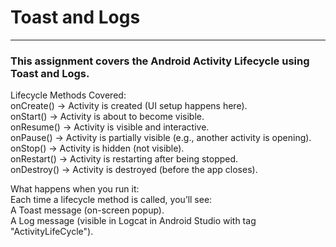 # Toast and Logs
---
### This assignment covers the Android Activity Lifecycle using Toast and Logs.

Lifecycle Methods Covered: <br>
onCreate() → Activity is created (UI setup happens here). <br>
onStart() → Activity is about to become visible. <br>
onResume() → Activity is visible and interactive. <br>
onPause() → Activity is partially visible (e.g., another activity is opening). <br>
onStop() → Activity is hidden (not visible). <br>
onRestart() → Activity is restarting after being stopped. <br>
onDestroy() → Activity is destroyed (before the app closes). <br>

What happens when you run it: <br>
Each time a lifecycle method is called, you’ll see: <br>
A Toast message (on-screen popup). <br>
A Log message (visible in Logcat in Android Studio with tag "ActivityLifeCycle"). <br>
